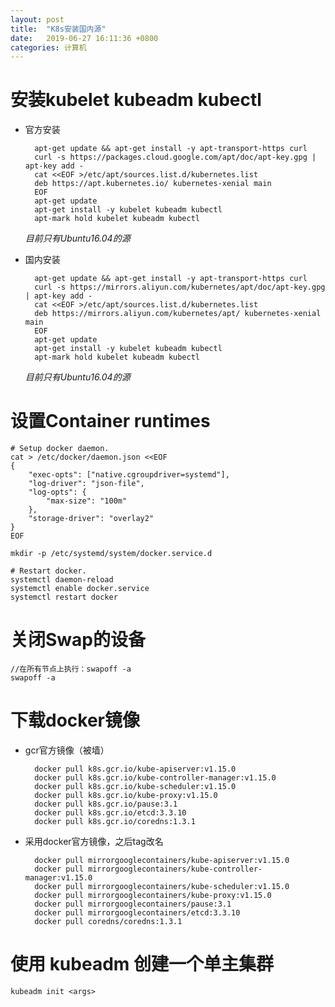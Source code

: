 ```yaml
---
layout: post
title:  "K8s安装国内源"
date:   2019-06-27 16:11:36 +0800
categories: 计算机
---
```

# 安装kubelet kubeadm kubectl
* 官方安装
  
        apt-get update && apt-get install -y apt-transport-https curl
        curl -s https://packages.cloud.google.com/apt/doc/apt-key.gpg | apt-key add -
        cat <<EOF >/etc/apt/sources.list.d/kubernetes.list
        deb https://apt.kubernetes.io/ kubernetes-xenial main
        EOF
        apt-get update
        apt-get install -y kubelet kubeadm kubectl
        apt-mark hold kubelet kubeadm kubectl

    *目前只有Ubuntu16.04的源*

* 国内安装

        apt-get update && apt-get install -y apt-transport-https curl
        curl -s https://mirrors.aliyun.com/kubernetes/apt/doc/apt-key.gpg | apt-key add - 
        cat <<EOF >/etc/apt/sources.list.d/kubernetes.list
        deb https://mirrors.aliyun.com/kubernetes/apt/ kubernetes-xenial main
        EOF 
        apt-get update
        apt-get install -y kubelet kubeadm kubectl
        apt-mark hold kubelet kubeadm kubectl

    *目前只有Ubuntu16.04的源*
# 设置Container runtimes
    # Setup docker daemon.
    cat > /etc/docker/daemon.json <<EOF
    {
        "exec-opts": ["native.cgroupdriver=systemd"],
        "log-driver": "json-file",
        "log-opts": {
            "max-size": "100m"
        },
        "storage-driver": "overlay2"
    }
    EOF

    mkdir -p /etc/systemd/system/docker.service.d

    # Restart docker.
    systemctl daemon-reload
    systemctl enable docker.service
    systemctl restart docker

# 关闭Swap的设备
    //在所有节点上执行：swapoff -a
    swapoff -a

# 下载docker镜像
* gcr官方镜像（被墙）
  
        docker pull k8s.gcr.io/kube-apiserver:v1.15.0 
        docker pull k8s.gcr.io/kube-controller-manager:v1.15.0 
        docker pull k8s.gcr.io/kube-scheduler:v1.15.0 
        docker pull k8s.gcr.io/kube-proxy:v1.15.0 
        docker pull k8s.gcr.io/pause:3.1 
        docker pull k8s.gcr.io/etcd:3.3.10 
        docker pull k8s.gcr.io/coredns:1.3.1

* 采用docker官方镜像，之后tag改名
  
        docker pull mirrorgooglecontainers/kube-apiserver:v1.15.0 
        docker pull mirrorgooglecontainers/kube-controller-manager:v1.15.0 
        docker pull mirrorgooglecontainers/kube-scheduler:v1.15.0 
        docker pull mirrorgooglecontainers/kube-proxy:v1.15.0 
        docker pull mirrorgooglecontainers/pause:3.1 
        docker pull mirrorgooglecontainers/etcd:3.3.10 
        docker pull coredns/coredns:1.3.1

# 使用 kubeadm 创建一个单主集群
    kubeadm init <args>